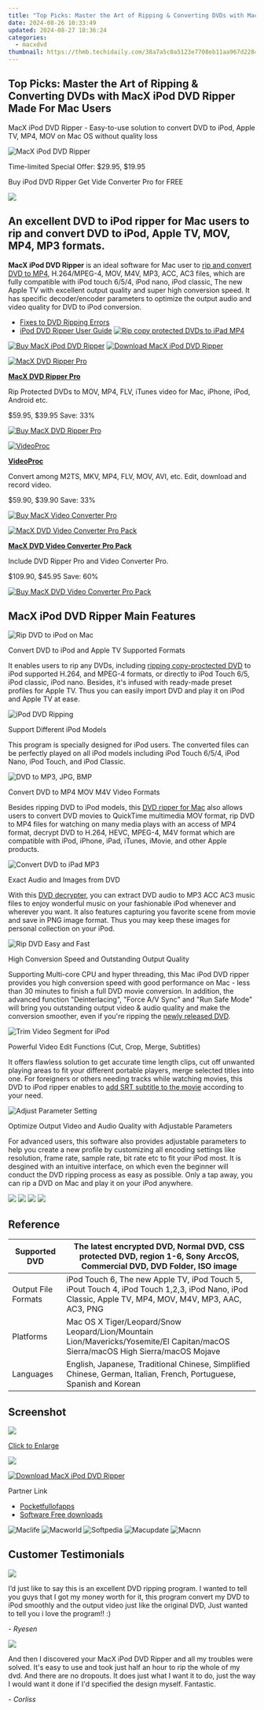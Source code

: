 ```yaml
---
title: "Top Picks: Master the Art of Ripping & Converting DVDs with MacX iPod DVD Ripper Made For Mac Users"
date: 2024-08-26 10:33:49
updated: 2024-08-27 10:36:24
categories:
  - macxdvd
thumbnail: https://thmb.techidaily.com/38a7a5c0a5123e7708eb11aa967d228491b39460885352e6b8c3f7846969574b.jpg
---
```


## Top Picks: Master the Art of Ripping & Converting DVDs with MacX iPod DVD Ripper Made For Mac Users

MacX iPod DVD Ripper \- Easy-to-use solution to convert DVD to iPod, Apple TV, MP4, MOV on Mac OS without quality loss

![MacX iPod DVD Ripper](https://www.macxdvd.com/mac-ipod-dvd-ripper/../face/ipod-ripper-banner.jpg) 

Time-limited Special Offer: $29.95, $19.95

Buy iPod DVD Ripper Get Vide Converter Pro for FREE

![](https://www.macxdvd.com/mac-ipod-dvd-ripper/../image-jp/flag.png) 

## An excellent DVD to iPod ripper for Mac users to rip and convert DVD to iPod, Apple TV, MOV, MP4, MP3 formats.

**MacX iPod DVD Ripper** is an ideal software for Mac user to [rip and convert DVD to MP4](https://tools.techidaily.com/macxdvd/products/), H.264/MPEG-4, MOV, M4V, MP3, ACC, AC3 files, which are fully compatible with iPod touch 6/5/4, iPod nano, iPod classic, The new Apple TV with excellent output quality and super high conversion speed. It has specific decoder/encoder parameters to optimize the output audio and video quality for DVD to iPod conversion. 

* [Fixes to DVD Ripping Errors](https://tools.techidaily.com/macxdvd/products/)
* [iPod DVD Ripper User Guide](https://tools.techidaily.com/macxdvd/products/)
[![Rip copy protected DVDs to iPad MP4](https://www.macxdvd.com/mac-ipod-dvd-ripper/../image/macxdvdpro-banner-mini.jpg)](https://tools.techidaily.com/macxdvd/products/) 

[![Buy MacX iPod DVD Ripper](https://www.macxdvd.com/mac-ipod-dvd-ripper/../image/bottom-buy-big.jpg)](https://www.macxdvd.com/mac-ipod-dvd-ripper/buy.htm) [![Download MacX iPod DVD Ripper](https://www.macxdvd.com/mac-ipod-dvd-ripper/../image/bottom-download-big.jpg)](https://www.macxdvd.com/mac-ipod-dvd-ripper/../download/macx-ipod-dvd-ripper.dmg) 

[![MacX DVD Ripper Pro](https://www.macxdvd.com/mac-ipod-dvd-ripper/../box-image/macx-ripper-box-left.jpg)](https://tools.techidaily.com/macxdvd/products/) 

**[MacX DVD Ripper Pro](https://tools.techidaily.com/macxdvd/products/)**

Rip Protected DVDs to MOV, MP4, FLV, iTunes video for Mac, iPhone, iPod, Android etc.

$59.95, $39.95 Save: 33%

[![Buy MacX DVD Ripper Pro](https://www.macxdvd.com/mac-ipod-dvd-ripper/../image/bottom-buy2.jpg)](https://www.macxdvd.com/mac-ipod-dvd-ripper/../mac-dvd-ripper-pro/buy.htm) 

[![VideoProc](https://www.macxdvd.com/mac-ipod-dvd-ripper/../box-image/videoproc-mini1.png)](https://tools.techidaily.com/macxdvd/products/) 

**[VideoProc](https://tools.techidaily.com/macxdvd/products/)**

Convert among M2TS, MKV, MP4, FLV, MOV, AVI, etc. Edit, download and record video.

$59.90, $39.90 Save: 33%

[![Buy MacX Video Converter Pro](https://www.macxdvd.com/mac-ipod-dvd-ripper/../image/bottom-buy2.jpg)](https://www.macxdvd.com/mac-ipod-dvd-ripper/../mac-video-converter-pro/buy.htm) 

[![MacX DVD Video Converter Pro Pack](https://www.macxdvd.com/mac-ipod-dvd-ripper/../pack-image/macx-pack-mini1.jpg)](https://tools.techidaily.com/macxdvd/products/) 

**[MacX DVD Video Converter Pro Pack](https://tools.techidaily.com/macxdvd/products/)**

Include DVD Ripper Pro and Video Converter Pro.

$109.90, $45.95 Save: 60%

[![Buy MacX DVD Video Converter Pro Pack](https://www.macxdvd.com/mac-ipod-dvd-ripper/../image/bottom-buy2.jpg)](https://www.macxdvd.com/mac-ipod-dvd-ripper/../mac-dvd-video-converter-pro-pack/buy.htm) 

## MacX iPod DVD Ripper Main Features

![Rip DVD to iPod on Mac](https://www.macxdvd.com/mac-ipod-dvd-ripper/image/mac7.jpg) 

Convert DVD to iPod and Apple TV Supported Formats

It enables users to rip any DVDs, including [ripping copy-proctected DVD](https://tools.techidaily.com/macxdvd/products/) to iPod supported H.264, and MPEG-4 formats, or directly to iPod Touch 6/5, iPod classic, iPod nano. Besides, it's infused with ready-made preset profiles for Apple TV. Thus you can easily import DVD and play it on iPod and Apple TV at ease.

![iPod DVD Ripping](https://www.macxdvd.com/mac-ipod-dvd-ripper/image/ipod1.jpg) 

Support Different iPod Models

This program is specially designed for iPod users. The converted files can be perfectly played on all iPod models including iPod Touch 6/5/4, iPod Nano, iPod Touch, and iPod Classic.

![DVD to MP3, JPG, BMP](https://www.macxdvd.com/mac-ipod-dvd-ripper/image/mac1.jpg) 

Convert DVD to MP4 MOV M4V Video Formats

Besides ripping DVD to iPod models, this [DVD ripper for Mac](https://tools.techidaily.com/macxdvd/products/) also allows users to convert DVD movies to QuickTime multimedia MOV format, rip DVD to MP4 files for watching on many media plays with an access of MP4 format, decrypt DVD to H.264, HEVC, MPEG-4, M4V format which are compatible with iPod, iPhone, iPad, iTunes, iMovie, and other Apple products. 

![Convert DVD to iPad MP3](https://www.macxdvd.com/mac-ipod-dvd-ripper/image/hdvideo10.jpg) 

Exact Audio and Images from DVD

With this [DVD decrypter](https://tools.techidaily.com/macxdvd/products/), you can extract DVD audio to MP3 ACC AC3 music files to enjoy wonderful music on your fashionable iPod whenever and wherever you want. It also features capturing you favorite scene from movie and save in PNG image format. Thus you may keep these images for personal collection on your iPod. 

![Rip DVD Easy and Fast](https://www.macxdvd.com/mac-ipod-dvd-ripper/image/ipod2.jpg) 

High Conversion Speed and Outstanding Output Quality

Supporting Multi-core CPU and hyper threading, this Mac iPod DVD ripper provides you high conversion speed with good performance on Mac - less than 30 minutes to finish a full DVD movie conversion. In addition, the advanced function "Deinterlacing", "Force A/V Sync" and "Run Safe Mode" will bring you outstanding output video & audio quality and make the conversion smoother, even if you're ripping the [newly released DVD](https://tools.techidaily.com/macxdvd/products/).

![Trim Video Segment for iPod](https://www.macxdvd.com/mac-ipod-dvd-ripper/image/hdvideo9.jpg) 

Powerful Video Edit Functions (Cut, Crop, Merge, Subtitles) 

It offers flawless solution to get accurate time length clips, cut off unwanted playing areas to fit your different portable players, merge selected titles into one. For foreigners or others needing tracks while watching movies, this DVD to iPod ripper enables to [add SRT subtitle to the movie](https://tools.techidaily.com/macxdvd/products/) according to your need. 

![Adjust Parameter Setting](https://www.macxdvd.com/mac-ipod-dvd-ripper/image/iphone4.jpg) 

Optimize Output Video and Audio Quality with Adjustable Parameters

For advanced users, this software also provides adjustable parameters to help you create a new profile by customizing all encoding settings like resolution, frame rate, sample rate, bit rate etc to fit your iPod most. It is desgined with an intuitive interface, on which even the beginner will conduct the DVD ripping process as easy as possible. Only a tap away, you can rip a DVD on Mac and play it on your iPod anywhere.

![](https://www.macxdvd.com/mac-ipod-dvd-ripper/../i-pic/prd-ipod-logo.jpg) ![](https://www.macxdvd.com/mac-ipod-dvd-ripper/../i-pic/prd-itunes-logo.jpg) ![](https://www.macxdvd.com/mac-ipod-dvd-ripper/../i-pic/prd-quicktime-logo.jpg) ![](https://www.macxdvd.com/mac-ipod-dvd-ripper/../i-pic/prd-youtube-logo.jpg) 

## Reference

| Supported DVD       | The latest encrypted DVD, Normal DVD, CSS protected DVD, region 1-6, Sony ArccOS, Commercial DVD, DVD Folder, ISO image                             |
| ------------------- | --------------------------------------------------------------------------------------------------------------------------------------------------- |
| Output File Formats | iPod Touch 6, The new Apple TV, iPod Touch 5, iPout Touch 4, iPod Touch 1,2,3, iPod Nano, iPod Classic, Apple TV, MP4, MOV, M4V, MP3, AAC, AC3, PNG |
| Platforms           | Mac OS X Tiger/Leopard/Snow Leopard/Lion/Mountain Lion/Mavericks/Yosemite/El Capitan/macOS Sierra/macOS High Sierra/macOS Mojave                    |
| Languages           | English, Japanese, Traditional Chinese, Simplified Chinese, German, Italian, French, Portuguese, Spanish and Korean                                 |

## Screenshot

![](https://www.macxdvd.com/mac-ipod-dvd-ripper/image/screenshot.png)

[Click to Enlarge](https://tools.techidaily.com/macxdvd/products/)

![](https://www.macxdvd.com/mac-ipod-dvd-ripper/image/screenshot_02.png) 

[![Download MacX iPod DVD Ripper](https://www.macxdvd.com/mac-ipod-dvd-ripper/../image/bottom-download-big.jpg)](https://www.macxdvd.com/mac-ipod-dvd-ripper/../download/macx-ipod-dvd-ripper.dmg)

Partner Link

* [Pocketfullofapps](http://www.pocketfullofapps.com)
* [Software Free downloads](http://www.apponic.com)

![Maclife](https://www.macxdvd.com/mac-ipod-dvd-ripper/../i-pic/maclife.gif) ![Macworld](https://www.macxdvd.com/mac-ipod-dvd-ripper/../i-pic/macworld.gif) ![Softpedia](https://www.macxdvd.com/mac-ipod-dvd-ripper/../i-pic/softpedia.gif) ![Macupdate](https://www.macxdvd.com/mac-ipod-dvd-ripper/../i-pic/macupdate.gif) ![Macnn](https://www.macxdvd.com/mac-ipod-dvd-ripper/../i-pic/macnn.gif) 

## Customer Testimonials

![](https://www.macxdvd.com/mac-ipod-dvd-ripper/../image/customer-ico.jpg) 

I’d just like to say this is an excellent DVD ripping program. I wanted to tell you guys that I got my money worth for it, this program convert my DVD to iPod smoothly and the output video just like the original DVD, Just wanted to tell you i love the program!! :)

_\- Ryesen_ 

![](https://www.macxdvd.com/mac-ipod-dvd-ripper/../image/customer-ico.jpg) 

And then I discovered your MacX iPod DVD Ripper and all my troubles were solved. It's easy to use and took just half an hour to rip the whole of my dvd. And there are no dropouts. It does just what I want it to do, just the way I would want it done if I'd specified the design myself. Fantastic.

_\- Corliss_

<ins class="adsbygoogle"
     style="display:block"
     data-ad-format="autorelaxed"
     data-ad-client="ca-pub-7571918770474297"
     data-ad-slot="1223367746"></ins>



<ins class="adsbygoogle"
     style="display:block"
     data-ad-client="ca-pub-7571918770474297"
     data-ad-slot="8358498916"
     data-ad-format="auto"
     data-full-width-responsive="true"></ins>
